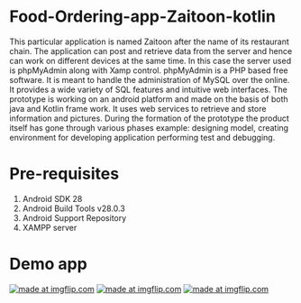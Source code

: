 # Food-Ordering-app-Zaitoon-kotlin
This particular application is named Zaitoon after
the name of its restaurant chain. The application can post and retrieve data from the server and hence can
work on different devices at the same time. In this case the server used is phpMyAdmin along with Xamp
control. phpMyAdmin is a PHP based free software. It is meant to handle the administration of MySQL over
the online. It provides a wide variety of SQL features and intuitive web interfaces.
The prototype is working on an android platform and made on the basis of both java and Kotlin frame work.
It uses web services to retrieve and store information and pictures. During the formation of the prototype the
product itself has gone through various phases example: designing model, creating environment for
developing application performing test and debugging.

# Pre-requisites
1. Android SDK 28
2. Android Build Tools v28.0.3
3. Android Support Repository
4. XAMPP server

# Demo app
<a href="https://imgflip.com/gif/3mhv8l"><img src="https://i.imgflip.com/3mhv8l.gif" title="made at imgflip.com"/></a>
<a href="https://imgflip.com/gif/3mhvb9"><img src="https://i.imgflip.com/3mhvb9.gif" title="made at imgflip.com"/></a>
<a href="https://imgflip.com/gif/3mhvem"><img src="https://i.imgflip.com/3mhvem.gif" title="made at imgflip.com"/></a>
